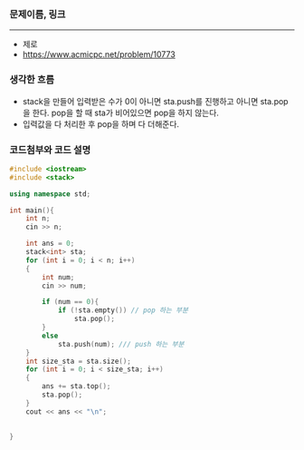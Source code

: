 ### 문제이름, 링크
---
- 제로
- https://www.acmicpc.net/problem/10773

### 생각한 흐름
- stack을 만들어 입력받은 수가 0이 아니면 sta.push를 진행하고 아니면 sta.pop을 한다. pop을 할 때 sta가 비어있으면 pop을 하지 않는다.
- 입력값을 다 처리한 후 pop을 하며 다 더해준다.

### 코드첨부와 코드 설명
```cpp
#include <iostream>
#include <stack>

using namespace std;

int main(){
    int n;
    cin >> n;

    int ans = 0;
    stack<int> sta;
    for (int i = 0; i < n; i++)
    {
        int num;
        cin >> num;

        if (num == 0){
            if (!sta.empty()) // pop 하는 부분
                sta.pop();
        }
        else
            sta.push(num); /// push 하는 부분
    }
    int size_sta = sta.size();
    for (int i = 0; i < size_sta; i++)
    {
        ans += sta.top();
        sta.pop();
    }
    cout << ans << "\n";
    
    
}
```